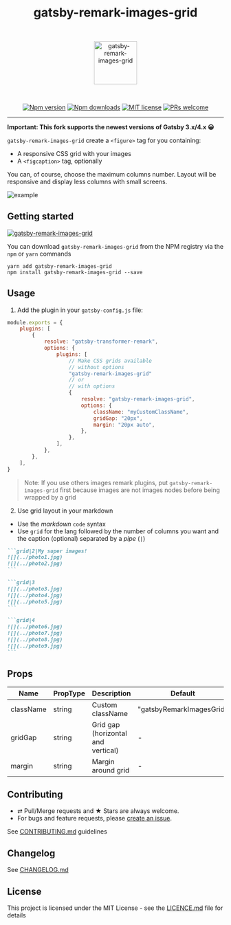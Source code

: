 <div align="center">
  <h1>gatsby-remark-images-grid</h1>
  <br/>
  <p>
    <img src="./logo.png" alt="gatsby-remark-images-grid" height="100px">
  </p>
  <br/>

[![Npm version][badge-npm]][npm]
[![Npm downloads][badge-npm-dl]][npm]
[![MIT license][badge-licence]](./LICENCE.md)
[![PRs welcome][badge-prs-welcome]](#contributing)

</div>

---

**Important: This fork supports the newest versions of Gatsby 3.x/4.x 😀**

`gatsby-remark-images-grid` create a `<figure>` tag for you containing:

-   A responsive CSS grid with your images
-   A `<figcaption>` tag, optionally

You can, of course, choose the maximum columns number.
Layout will be responsive and display less columns with small screens.

![example](./screenshots/screenshot_1.png)

## Getting started

[![gatsby-remark-images-grid](https://nodei.co/npm/gatsby-remark-images-grid.png?downloads=true&downloadRank=true&stars=true)](https://nodei.co/npm/gatsby-remark-images-grid/)

You can download `gatsby-remark-images-grid` from the NPM registry via the
`npm` or `yarn` commands

```shell
yarn add gatsby-remark-images-grid
npm install gatsby-remark-images-grid --save
```

## Usage

1.  Add the plugin in your `gatsby-config.js` file:

```js
module.exports = {
    plugins: [
        {
            resolve: "gatsby-transformer-remark",
            options: {
                plugins: [
                    // Make CSS grids available
                    // without options
                    "gatsby-remark-images-grid"
                    // or
                    // with options
                    {
                        resolve: "gatsby-remark-images-grid",
                        options: {
                            className: "myCustomClassName",
                            gridGap: "20px",
                            margin: "20px auto",
                        },
                    },
                ],
            },
        },
    ],
}
```

> Note: If you use others images remark plugins, put `gatsby-remark-images-grid` first because images are not images nodes before being wrapped by a grid

2.  Use grid layout in your markdown

-   Use the _markdown_ `code` syntax
-   Use `grid` for the lang followed by the number of columns you want and the caption (optional) separated by a _pipe_ (`|`)

````markdown
```grid|2|My super images!
![](../photo1.jpg)
![](../photo2.jpg)
```

```grid|3
![](../photo3.jpg)
![](../photo4.jpg)
![](../photo5.jpg)
```

```grid|4
![](../photo6.jpg)
![](../photo7.jpg)
![](../photo8.jpg)
![](../photo9.jpg)
```
````

## Props

| Name      | PropType | Description                        | Default                  | Example             |
| --------- | -------- | ---------------------------------- | ------------------------ | ------------------- |
| className | string   | Custom className                   | "gatsbyRemarkImagesGrid" | "myCustomClassName" |
| gridGap   | string   | Grid gap (horizontal and vertical) | -                        | "20px"              |
| margin    | string   | Margin around grid                 | -                        | "20px auto"         |

## Contributing

-   ⇄ Pull/Merge requests and ★ Stars are always welcome.
-   For bugs and feature requests, please [create an issue][github-issue].

See [CONTRIBUTING.md](./CONTRIBUTING.md) guidelines

## Changelog

See [CHANGELOG.md](./CHANGELOG.md)

## License

This project is licensed under the MIT License - see the
[LICENCE.md](./LICENCE.md) file for details

[badge-npm]: https://img.shields.io/npm/v/gatsby-remark-images-grid.svg?style=flat-square
[badge-npm-dl]: https://img.shields.io/npm/dt/gatsby-remark-images-grid.svg?style=flat-square
[badge-licence]: https://img.shields.io/badge/license-MIT-blue.svg?style=flat-square
[badge-prs-welcome]: https://img.shields.io/badge/PRs-welcome-brightgreen.svg?style=flat-square
[npm]: https://www.npmjs.org/package/gatsby-remark-images-grid
[github-issue]: https://github.com/cedricdelpoux/gatsby-remark-images-grid/issues/new

